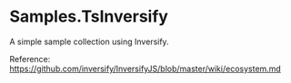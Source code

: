 # Samples.TsInversify

A simple sample collection using Inversify.

Reference: https://github.com/inversify/InversifyJS/blob/master/wiki/ecosystem.md
